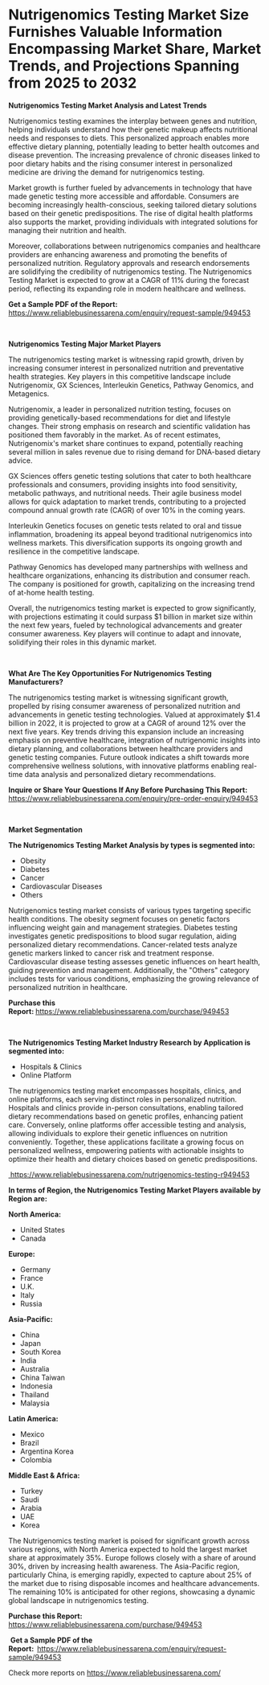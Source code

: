 <p><h1>Nutrigenomics Testing Market Size Furnishes Valuable Information Encompassing Market Share, Market Trends, and Projections Spanning from 2025 to 2032</h1></p><p><strong>Nutrigenomics Testing Market Analysis and Latest Trends</strong></p>
<p><p>Nutrigenomics testing examines the interplay between genes and nutrition, helping individuals understand how their genetic makeup affects nutritional needs and responses to diets. This personalized approach enables more effective dietary planning, potentially leading to better health outcomes and disease prevention. The increasing prevalence of chronic diseases linked to poor dietary habits and the rising consumer interest in personalized medicine are driving the demand for nutrigenomics testing.</p><p>Market growth is further fueled by advancements in technology that have made genetic testing more accessible and affordable. Consumers are becoming increasingly health-conscious, seeking tailored dietary solutions based on their genetic predispositions. The rise of digital health platforms also supports the market, providing individuals with integrated solutions for managing their nutrition and health.</p><p>Moreover, collaborations between nutrigenomics companies and healthcare providers are enhancing awareness and promoting the benefits of personalized nutrition. Regulatory approvals and research endorsements are solidifying the credibility of nutrigenomics testing. The Nutrigenomics Testing Market is expected to grow at a CAGR of 11% during the forecast period, reflecting its expanding role in modern healthcare and wellness.</p></p>
<p><strong>Get a Sample PDF of the Report:&nbsp;</strong> <a href="https://www.reliablebusinessarena.com/enquiry/request-sample/949453?utm_campaign=2396&utm_medium=2&utm_source=Github&utm_content=ia&utm_term=06032025&utm_id=nutrigenomics-testing">https://www.reliablebusinessarena.com/enquiry/request-sample/949453</a></p>
<p>&nbsp;</p>
<p><strong>Nutrigenomics Testing Major Market Players</strong></p>
<p><p>The nutrigenomics testing market is witnessing rapid growth, driven by increasing consumer interest in personalized nutrition and preventative health strategies. Key players in this competitive landscape include Nutrigenomix, GX Sciences, Interleukin Genetics, Pathway Genomics, and Metagenics.</p><p>Nutrigenomix, a leader in personalized nutrition testing, focuses on providing genetically-based recommendations for diet and lifestyle changes. Their strong emphasis on research and scientific validation has positioned them favorably in the market. As of recent estimates, Nutrigenomix's market share continues to expand, potentially reaching several million in sales revenue due to rising demand for DNA-based dietary advice.</p><p>GX Sciences offers genetic testing solutions that cater to both healthcare professionals and consumers, providing insights into food sensitivity, metabolic pathways, and nutritional needs. Their agile business model allows for quick adaptation to market trends, contributing to a projected compound annual growth rate (CAGR) of over 10% in the coming years.</p><p>Interleukin Genetics focuses on genetic tests related to oral and tissue inflammation, broadening its appeal beyond traditional nutrigenomics into wellness markets. This diversification supports its ongoing growth and resilience in the competitive landscape.</p><p>Pathway Genomics has developed many partnerships with wellness and healthcare organizations, enhancing its distribution and consumer reach. The company is positioned for growth, capitalizing on the increasing trend of at-home health testing.</p><p>Overall, the nutrigenomics testing market is expected to grow significantly, with projections estimating it could surpass $1 billion in market size within the next few years, fueled by technological advancements and greater consumer awareness. Key players will continue to adapt and innovate, solidifying their roles in this dynamic market.</p></p>
<p>&nbsp;</p>
<p><strong>What Are The Key Opportunities For Nutrigenomics Testing Manufacturers?</strong></p>
<p><p>The nutrigenomics testing market is witnessing significant growth, propelled by rising consumer awareness of personalized nutrition and advancements in genetic testing technologies. Valued at approximately $1.4 billion in 2022, it is projected to grow at a CAGR of around 12% over the next five years. Key trends driving this expansion include an increasing emphasis on preventive healthcare, integration of nutrigenomic insights into dietary planning, and collaborations between healthcare providers and genetic testing companies. Future outlook indicates a shift towards more comprehensive wellness solutions, with innovative platforms enabling real-time data analysis and personalized dietary recommendations.</p></p>
<p><strong>Inquire or Share Your Questions If Any Before Purchasing This Report:</strong> <a href="https://www.reliablebusinessarena.com/enquiry/pre-order-enquiry/949453?utm_campaign=2396&utm_medium=2&utm_source=Github&utm_content=ia&utm_term=06032025&utm_id=nutrigenomics-testing">https://www.reliablebusinessarena.com/enquiry/pre-order-enquiry/949453</a></p>
<p>&nbsp;</p>
<p><strong>Market Segmentation</strong></p>
<p><strong>The Nutrigenomics Testing Market Analysis by types is segmented into:</strong></p>
<p><ul><li>Obesity</li><li>Diabetes</li><li>Cancer</li><li>Cardiovascular Diseases</li><li>Others</li></ul></p>
<p><p>Nutrigenomics testing market consists of various types targeting specific health conditions. The obesity segment focuses on genetic factors influencing weight gain and management strategies. Diabetes testing investigates genetic predispositions to blood sugar regulation, aiding personalized dietary recommendations. Cancer-related tests analyze genetic markers linked to cancer risk and treatment response. Cardiovascular disease testing assesses genetic influences on heart health, guiding prevention and management. Additionally, the "Others" category includes tests for various conditions, emphasizing the growing relevance of personalized nutrition in healthcare.</p></p>
<p><strong>Purchase this Report:&nbsp;</strong><a href="https://www.reliablebusinessarena.com/purchase/949453?utm_campaign=2396&utm_medium=2&utm_source=Github&utm_content=ia&utm_term=06032025&utm_id=nutrigenomics-testing">https://www.reliablebusinessarena.com/purchase/949453</a></p>
<p>&nbsp;</p>
<p><strong>The Nutrigenomics Testing Market Industry Research by Application is segmented into:</strong></p>
<p><ul><li>Hospitals & Clinics</li><li>Online Platform</li></ul></p>
<p><p>The nutrigenomics testing market encompasses hospitals, clinics, and online platforms, each serving distinct roles in personalized nutrition. Hospitals and clinics provide in-person consultations, enabling tailored dietary recommendations based on genetic profiles, enhancing patient care. Conversely, online platforms offer accessible testing and analysis, allowing individuals to explore their genetic influences on nutrition conveniently. Together, these applications facilitate a growing focus on personalized wellness, empowering patients with actionable insights to optimize their health and dietary choices based on genetic predispositions.</p></p>
<p><a href="https://www.reliablebusinessarena.com/nutrigenomics-testing-r949453?utm_campaign=2396&utm_medium=2&utm_source=Github&utm_content=ia&utm_term=06032025&utm_id=nutrigenomics-testing">&nbsp;https://www.reliablebusinessarena.com/nutrigenomics-testing-r949453</a></p>
<p><strong>In terms of Region, the Nutrigenomics Testing Market Players available by Region are:</strong></p>
<p>
    <p> <strong> North America: </strong>
        <ul>
            <li>United States</li>
            <li>Canada</li>
        </ul>
        </p> 
    <p> <strong> Europe: </strong>
        <ul>
            <li>Germany</li>
            <li>France</li>
            <li>U.K.</li>
            <li>Italy</li>
            <li>Russia</li>
        </ul>
        </p> 
    <p> <strong> Asia-Pacific: </strong>
        <ul>
            <li>China</li>
            <li>Japan</li>
            <li>South Korea</li>
            <li>India</li>
            <li>Australia</li>
            <li>China Taiwan</li>
            <li>Indonesia</li>
            <li>Thailand</li>
            <li>Malaysia</li>
        </ul>
        </p> 
    <p> <strong> Latin America: </strong>
        <ul>
            <li>Mexico</li>
            <li>Brazil</li>
            <li>Argentina Korea</li>
            <li>Colombia</li>
        </ul>
        </p> 
    <p> <strong> Middle East & Africa: </strong>
        <ul>
            <li>Turkey</li>
            <li>Saudi</li>
            <li>Arabia</li>
            <li>UAE</li>
            <li>Korea</li>
        </ul>
    </p>
    </p>
<p><p>The Nutrigenomics testing market is poised for significant growth across various regions, with North America expected to hold the largest market share at approximately 35%. Europe follows closely with a share of around 30%, driven by increasing health awareness. The Asia-Pacific region, particularly China, is emerging rapidly, expected to capture about 25% of the market due to rising disposable incomes and healthcare advancements. The remaining 10% is anticipated for other regions, showcasing a dynamic global landscape in nutrigenomics testing.</p></p>
<p><strong>Purchase this Report: </strong><a href="https://www.reliablebusinessarena.com/purchase/949453?utm_campaign=2396&utm_medium=2&utm_source=Github&utm_content=ia&utm_term=06032025&utm_id=nutrigenomics-testing">https://www.reliablebusinessarena.com/purchase/949453</a></p>
<p>&nbsp;<strong>Get a Sample PDF of the Report:&nbsp;&nbsp;</strong><a href="https://www.reliablebusinessarena.com/enquiry/request-sample/949453?utm_campaign=2396&utm_medium=2&utm_source=Github&utm_content=ia&utm_term=06032025&utm_id=nutrigenomics-testing">https://www.reliablebusinessarena.com/enquiry/request-sample/949453</a></p>
<p><strong></strong></p>
<p>Check more reports on <a href="https://www.reliablebusinessarena.com/?utm_campaign=2396&utm_medium=2&utm_source=Github&utm_content=ia&utm_term=06032025&utm_id=nutrigenomics-testing">https://www.reliablebusinessarena.com/</a></p>
